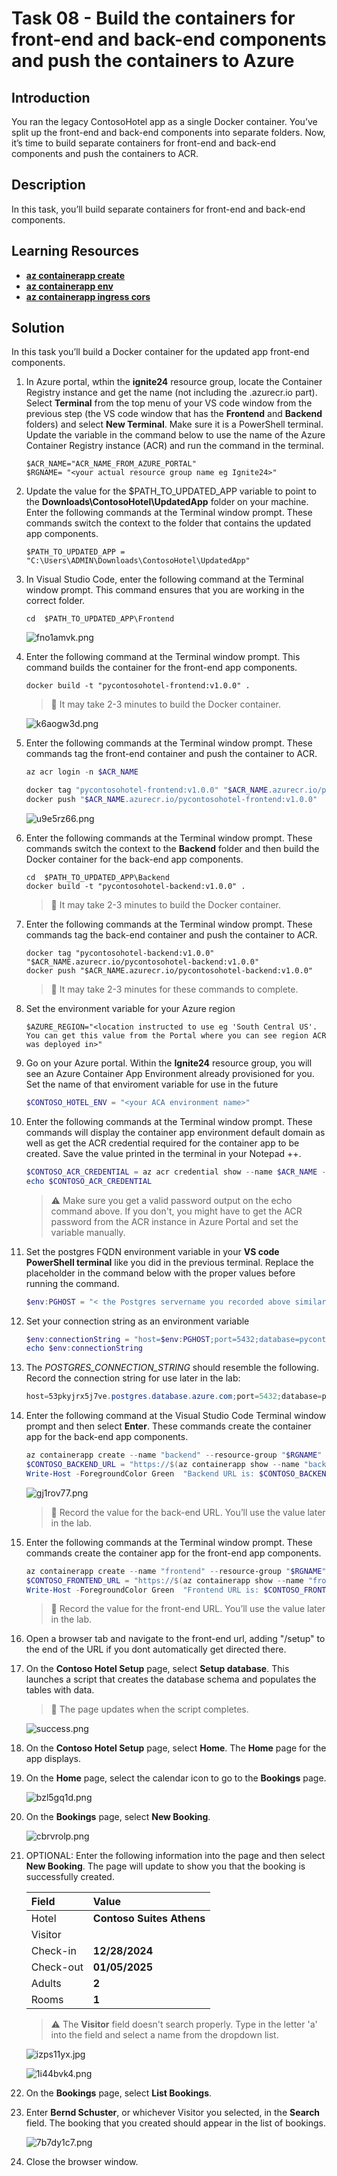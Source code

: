 # Task 08 - Build the containers for front-end and back-end components and push the containers to Azure

## Introduction

You ran the legacy ContosoHotel app as a single Docker container. You’ve split up the front-end and back-end components into separate folders. Now, it’s time to build separate containers for front-end and back-end components and push the containers to ACR.


## Description

In this task, you’ll build separate containers for front-end and back-end components.

## Learning Resources

- [**az containerapp create**](https://learn.microsoft.com/en-us/cli/azure/containerapp?view=azure-cli-latest#az-containerapp-create )
- [**az containerapp env**](https://learn.microsoft.com/en-us/cli/azure/containerapp/env?view=azure-cli-latest )
- [**az containerapp ingress cors**](https://learn.microsoft.com/en-us/cli/azure/containerapp/ingress/cors?view=azure-cli-latest )


## Solution

In this task you’ll build a Docker container for the updated app front-end components.

1. In Azure portal, wthin the **ignite24** resource group, locate the Container Registry instance and get the name (not including the .azurecr.io part). Select **Terminal** from the top menu of your VS code window from the previous step (the VS code window that has the **Frontend** and **Backend** folders) and select **New Terminal**. Make sure it is a PowerShell terminal. Update the variable in the command below to use the name of the Azure Container Registry instance (ACR) and run the command in the terminal.

    ```
    $ACR_NAME="ACR_NAME_FROM_AZURE_PORTAL"
    $RGNAME= "<your actual resource group name eg Ignite24>"
    ```

1. Update the value for the $PATH_TO_UPDATED_APP variable to point to the **Downloads\ContosoHotel\UpdatedApp** folder on your machine. Enter the following commands at the Terminal window prompt. These commands switch the context to the folder that contains the updated app components.

    ```
    $PATH_TO_UPDATED_APP = "C:\Users\ADMIN\Downloads\ContosoHotel\UpdatedApp"
    ```

1. In Visual Studio Code, enter the following command at the Terminal window prompt. This command ensures that you are working in the correct folder.

    ```
    cd  $PATH_TO_UPDATED_APP\Frontend
    ```

    ![fno1amvk.png](../../media/fno1amvk.png)

1. Enter the following command at the Terminal window prompt. This command builds the container for the front-end app components.

    ```
    docker build -t "pycontosohotel-frontend:v1.0.0" .
    ```

     > 📓 It may take 2-3 minutes to build the Docker container.

    ![k6aogw3d.png](../../media/k6aogw3d.png)

1. Enter the following commands at the Terminal window prompt. These commands tag the front-end container and push the container to ACR.

    ```powershell
    az acr login -n $ACR_NAME
    ```

    ```powershell
    docker tag "pycontosohotel-frontend:v1.0.0" "$ACR_NAME.azurecr.io/pycontosohotel-frontend:v1.0.0"
    docker push "$ACR_NAME.azurecr.io/pycontosohotel-frontend:v1.0.0"
    ```

    ![u9e5rz66.png](../../media/u9e5rz66.png)

1. Enter the following commands at the Terminal window prompt. These commands switch the context to the **Backend** folder and then build the Docker container for the back-end app components.

    ```
    cd  $PATH_TO_UPDATED_APP\Backend
    docker build -t "pycontosohotel-backend:v1.0.0" .
    ```

     > 📓 It may take 2-3 minutes to build the Docker container.

1. Enter the following commands at the Terminal window prompt. These commands tag the back-end container and push the container to ACR.

    ```
    docker tag "pycontosohotel-backend:v1.0.0" "$ACR_NAME.azurecr.io/pycontosohotel-backend:v1.0.0"
    docker push "$ACR_NAME.azurecr.io/pycontosohotel-backend:v1.0.0"
    ```

   > 📓 It may take 2-3 minutes for these commands to complete.

1. Set the environment variable for your Azure region

    ```
    $AZURE_REGION="<location instructed to use eg 'South Central US'. You can get this value from the Portal where you can see region ACR was deployed in>"
    ```

1. Go on your Azure portal. Within the **Ignite24** resource group, you will see an Azure Container App Environment already provisioned for you. Set the name of that enviroment variable for use in the future

    ```powershell
    $CONTOSO_HOTEL_ENV = "<your ACA environment name>"
    ```

1. Enter the following commands at the Terminal window prompt. These commands will display the container app environment default domain as well as get the ACR credential required for the container app to be created. Save the value printed in the terminal in your Notepad ++.

    ```powershell
    $CONTOSO_ACR_CREDENTIAL = az acr credential show --name $ACR_NAME --query "passwords[0].value" -o tsv
    echo $CONTOSO_ACR_CREDENTIAL
    ```

   > :warning: Make sure you get a valid password output on the echo command above. If you don't, you might have to get the ACR password from the ACR instance in Azure Portal and set the variable manually.

1. Set the postgres FQDN environment variable in your **VS code PowerShell terminal** like you did in the previous terminal. Replace the placeholder in the command below with the proper values before running the command.

    ```powershell
    $env:PGHOST = "< the Postgres servername you recorded above similar to this format: ignite24apokoay3pdhckpg.postgres.database.azure.com >" 
    ```

1. Set your connection string as an environment variable

    ```powershell
    $env:connectionString = "host=$env:PGHOST;port=5432;database=pycontosohotel;user=contosoadmin;password=1234ABcd!;"
    echo $env:connectionString
    ```

1. The *POSTGRES_CONNECTION_STRING* should resemble the following. Record the connection string for use later in the lab: 

    ```powershell
    host=53pkyjrx5j7ve.postgres.database.azure.com;port=5432;database=pycontosohotel;user=contosoadmin;password=1234ABcd!;
    ```

1. Enter the following command at the Visual Studio Code Terminal window prompt and then select **Enter**. These commands create the container app for the back-end app components.

    ```powershell
    az containerapp create --name "backend" --resource-group "$RGNAME" --environment "$CONTOSO_HOTEL_ENV" --image "$ACR_NAME.azurecr.io/pycontosohotel-backend:v1.0.0" --target-port 8000 --ingress external --transport http --registry-server "$ACR_NAME.azurecr.io" --registry-username "$ACR_NAME" --registry-password "$CONTOSO_ACR_CREDENTIAL" --env-vars "POSTGRES_CONNECTION_STRING=$env:connectionString"
    $CONTOSO_BACKEND_URL = "https://$(az containerapp show --name "backend" --resource-group "$RGNAME" --query 'properties.configuration.ingress.fqdn' -o tsv)"
    Write-Host -ForegroundColor Green  "Backend URL is: $CONTOSO_BACKEND_URL"
    ```

    ![gj1rov77.png](../../media/gj1rov77.png)

    > 📓 Record the value for the back-end URL. You’ll use the value later in the lab.

1. Enter the following commands at the Terminal window prompt. These commands create the container app for the front-end app components.

    ```powershell
    az containerapp create --name "frontend" --resource-group "$RGNAME" --environment "$CONTOSO_HOTEL_ENV" --image "$ACR_NAME.azurecr.io/pycontosohotel-frontend:v1.0.0" --target-port 8000 --ingress external --transport http --registry-server "$ACR_NAME.azurecr.io" --registry-username "$ACR_NAME" --registry-password "$CONTOSO_ACR_CREDENTIAL" --env-vars "API_BASEURL=$CONTOSO_BACKEND_URL"
    $CONTOSO_FRONTEND_URL = "https://$(az containerapp show --name "frontend" --resource-group "$RGNAME" --query 'properties.configuration.ingress.fqdn' -o tsv)"
    Write-Host -ForegroundColor Green  "Frontend URL is: $CONTOSO_FRONTEND_URL"
    ```

    > 📓 Record the value for the front-end URL. You’ll use the value later in the lab.

1. Open a browser tab and navigate to the front-end url, adding "/setup" to the end of the URL if you dont automatically get directed there.
1. On the **Contoso Hotel Setup** page, select **Setup database**. This launches a script that creates the database schema and populates the tables with data.

    > 📓 The page updates when the script completes.

    ![success.png](../../media/successful-database-setup.png)

1. On the **Contoso Hotel Setup** page, select **Home**. The **Home** page for the app displays.

1. On the **Home** page, select the calendar icon to go to the **Bookings** page.

    ![bzl5gq1d.png](../../media/bzl5gq1d.png)

1. On the **Bookings** page, select **New Booking**.

    ![cbrvrolp.png](../../media/cbrvrolp.png)

1. OPTIONAL: Enter the following information into the page and then select **New Booking**. The page will update to show you that the booking is successfully created.

    | Field | Value |
    |:---------|:---------|
    | Hotel   | **Contoso Suites Athens**   |
    | Visitor   | <Any name available in the Visitor field>|
    | Check-in   | **12/28/2024**|
    | Check-out   | **01/05/2025**|
    | Adults   | **2**|
    | Rooms   | **1**|

    > ⚠️ The **Visitor** field doesn't search properly. Type in the letter 'a' into the field and select a name from the dropdown list.

    ![izps11yx.jpg](../../media/izps11yx.jpg)

    ![1i44bvk4.png](../../media/1i44bvk4.png)

1. On the **Bookings** page, select **List Bookings**.

1. Enter **Bernd Schuster**, or whichever Visitor you selected, in the **Search** field. The booking that you created should appear in the list of bookings.

    ![7b7dy1c7.png](../../media/7b7dy1c7.png)

1. Close the browser window.

